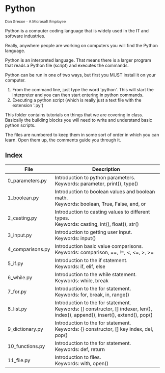 # Python
<sub>Dan Grecoe - A Microsoft Employee </sub>

Python is a computer coding language that is widely used in the IT and software industries. 

Really, anywhere people are working on computers you will find the Python language. 

Python is an interpreted language. That means there is a larger program that reads a Python file (script) and executes the commands. 

Python can be run in one of two ways, but first you MUST install it on your computer. 

1. From the command line, just type the word 'python'. This will start the interpreter and you can then start entering in python commands. 
2. Executing a python script (which is really just a text file with the extension '.py')

This folder contains tutorials on things that we are covering in class. Basically the building blocks you will need to write and understand basic python scripts. 

The files are numbered to keep them in some sort of order in which you can learn. Open them up, the comments guide you through it. 

## Index


|File|Description|
|--------|--------------|
|0_parameters.py|Introduction to python parameters.<br>Keywords: parameter, print(), type() |
|1_boolean.py|Introduction to boolean values and boolean math.<br>Keywords: boolean, True, False, and, or|
|2_casting.py|Introduction to casting values to different types.<br>Keywords: casting, int(), float(), str() |
|3_input.py|Introduction to getting user input.<br>Keywords: input() |
|4_comparisons.py|Introduction basic value comparisons.<br>Keywords: comparison, ==, !=, <, <=, >, >= |
|5_if.py|Introduction to the if statement.<br>Keywords: if, elif, else|
|6_while.py|Introduction to the while statement.<br>Keywords: while, break|
|7_for.py|Introduction to the for statement.<br>Keywords: for, break, in, range()|
|8_list.py|Introduction to the for statement.<br>Keywords: [] constructor, [] indexer,  len(), index(), append(), insert(), extend(), pop()|
|9_dictionary.py|Introduction to the for statement.<br>Keywords: {} constructor, [] key index, del, pop()|
|10_functions.py|Introduction to the for statement.<br>Keywords: def, return|
|11_file.py|Introduction to files.<br>Keywords: with, open()|

